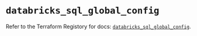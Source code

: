 # `databricks_sql_global_config`

Refer to the Terraform Registory for docs: [`databricks_sql_global_config`](https://registry.terraform.io/providers/databricks/databricks/1.33.0/docs/resources/sql_global_config).
